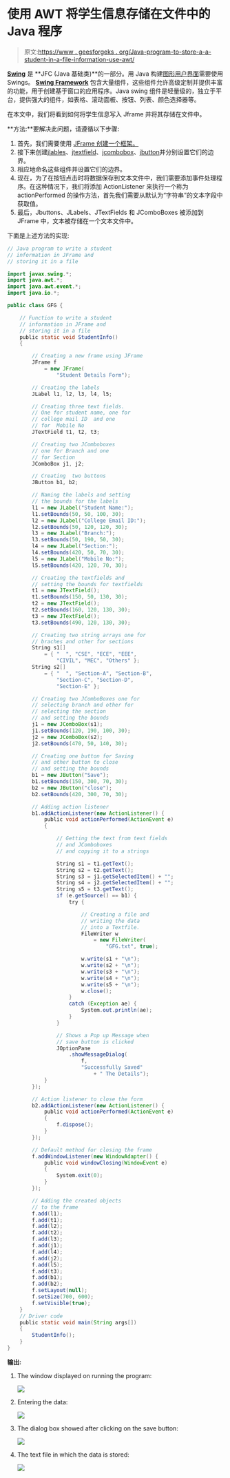 # 使用 AWT 将学生信息存储在文件中的 Java 程序

> 原文:[https://www . geesforgeks . org/Java-program-to-store-a-a-student-in-a-file-information-use-awt/](https://www.geeksforgeeks.org/java-program-to-store-a-student-information-in-a-file-using-awt/)

**[Swing](https://www.geeksforgeeks.org/java-swing-create-a-simple-text-editor/)** 是 **JFC (Java 基础类)**的一部分。用 Java 构建[图形用户界面](https://www.geeksforgeeks.org/what-is-the-difference-between-gui-and-cui/)需要使用 Swings。 **[Swing Framework](https://www.geeksforgeeks.org/tag/java-swing/)** 包含大量组件，这些组件允许高级定制并提供丰富的功能，用于创建基于窗口的应用程序。Java swing 组件是轻量级的，独立于平台，提供强大的组件，如表格、滚动面板、按钮、列表、颜色选择器等。

在本文中，我们将看到如何将学生信息写入 Jframe 并将其存储在文件中。

**方法:**要解决此问题，请遵循以下步骤:

1.  首先，我们需要使用 [JFrame 创建一个框架。](https://www.geeksforgeeks.org/creating-frames-using-swings-java/)
2.  接下来创建[jlables](https://www.geeksforgeeks.org/jlabel-java-swing/)、[jtextfield](https://www.geeksforgeeks.org/java-swing-jtextfield/)、[jcombobox](https://www.geeksforgeeks.org/java-swing-jcombobox-examples/)、[jbutton](https://www.geeksforgeeks.org/jradiobutton-java-swing/)并分别设置它们的边界。
3.  相应地命名这些组件并设置它们的边界。
4.  现在，为了在按钮点击时将数据保存到文本文件中，我们需要添加事件处理程序。在这种情况下，我们将添加 ActionListener 来执行一个称为 actionPerformed 的操作方法，首先我们需要从默认为“字符串”的文本字段中获取值。
5.  最后，Jbuttons、JLabels、JTextFields 和 JComboBoxes 被添加到 JFrame 中，文本被存储在一个文本文件中。

下面是上述方法的实现:

```java
// Java program to write a student
// information in JFrame and
// storing it in a file

import javax.swing.*;
import java.awt.*;
import java.awt.event.*;
import java.io.*;

public class GFG {

    // Function to write a student
    // information in JFrame and
    // storing it in a file
    public static void StudentInfo()
    {

        // Creating a new frame using JFrame
        JFrame f
            = new JFrame(
                "Student Details Form");

        // Creating the labels
        JLabel l1, l2, l3, l4, l5;

        // Creating three text fields.
        // One for student name, one for
        // college mail ID  and one
        // for  Mobile No
        JTextField t1, t2, t3;

        // Creating two JComboboxes
        // one for Branch and one
        // for Section
        JComboBox j1, j2;

        // Creating  two buttons
        JButton b1, b2;

        // Naming the labels and setting
        // the bounds for the labels
        l1 = new JLabel("Student Name:");
        l1.setBounds(50, 50, 100, 30);
        l2 = new JLabel("College Email ID:");
        l2.setBounds(50, 120, 120, 30);
        l3 = new JLabel("Branch:");
        l3.setBounds(50, 190, 50, 30);
        l4 = new JLabel("Section:");
        l4.setBounds(420, 50, 70, 30);
        l5 = new JLabel("Mobile No:");
        l5.setBounds(420, 120, 70, 30);

        // Creating the textfields and
        // setting the bounds for textfields
        t1 = new JTextField();
        t1.setBounds(150, 50, 130, 30);
        t2 = new JTextField();
        t2.setBounds(160, 120, 130, 30);
        t3 = new JTextField();
        t3.setBounds(490, 120, 130, 30);

        // Creating two string arrays one for
        // braches and other for sections
        String s1[]
            = { "  ", "CSE", "ECE", "EEE",
                "CIVIL", "MEC", "Others" };
        String s2[]
            = { "  ", "Section-A", "Section-B",
                "Section-C", "Section-D",
                "Section-E" };

        // Creating two JComboBoxes one for
        // selecting branch and other for
        // selecting the section
        // and setting the bounds
        j1 = new JComboBox(s1);
        j1.setBounds(120, 190, 100, 30);
        j2 = new JComboBox(s2);
        j2.setBounds(470, 50, 140, 30);

        // Creating one button for Saving
        // and other button to close
        // and setting the bounds
        b1 = new JButton("Save");
        b1.setBounds(150, 300, 70, 30);
        b2 = new JButton("close");
        b2.setBounds(420, 300, 70, 30);

        // Adding action listener
        b1.addActionListener(new ActionListener() {
            public void actionPerformed(ActionEvent e)
            {

                // Getting the text from text fields
                // and JComboboxes
                // and copying it to a strings

                String s1 = t1.getText();
                String s2 = t2.getText();
                String s3 = j1.getSelectedItem() + "";
                String s4 = j2.getSelectedItem() + "";
                String s5 = t3.getText();
                if (e.getSource() == b1) {
                    try {

                        // Creating a file and
                        // writing the data
                        // into a Textfile.
                        FileWriter w
                            = new FileWriter(
                                "GFG.txt", true);

                        w.write(s1 + "\n");
                        w.write(s2 + "\n");
                        w.write(s3 + "\n");
                        w.write(s4 + "\n");
                        w.write(s5 + "\n");
                        w.close();
                    }
                    catch (Exception ae) {
                        System.out.println(ae);
                    }
                }

                // Shows a Pop up Message when
                // save button is clicked
                JOptionPane
                    .showMessageDialog(
                        f,
                        "Successfully Saved"
                            + " The Details");
            }
        });

        // Action listener to close the form
        b2.addActionListener(new ActionListener() {
            public void actionPerformed(ActionEvent e)
            {
                f.dispose();
            }
        });

        // Default method for closing the frame
        f.addWindowListener(new WindowAdapter() {
            public void windowClosing(WindowEvent e)
            {
                System.exit(0);
            }
        });

        // Adding the created objects
        // to the frame
        f.add(l1);
        f.add(t1);
        f.add(l2);
        f.add(t2);
        f.add(l3);
        f.add(j1);
        f.add(l4);
        f.add(j2);
        f.add(l5);
        f.add(t3);
        f.add(b1);
        f.add(b2);
        f.setLayout(null);
        f.setSize(700, 600);
        f.setVisible(true);
    }
    // Driver code
    public static void main(String args[])
    {
        StudentInfo();
    }
}
```

**输出:**

1.  The window displayed on running the program:

    [![](img/87f44a55e6dc1d696cbbc51d9d3fe4bc.png)](https://media.geeksforgeeks.org/wp-content/uploads/20200509164528/Screenshot-2020-05-09-at-4.39.15-PM.png)

2.  Entering the data:

    [![](img/89d51ecafe2c302e51086fcee2fb4973.png)](https://media.geeksforgeeks.org/wp-content/uploads/20200509164626/Screenshot-2020-05-09-at-4.35.28-PM.png)

3.  The dialog box showed after clicking on the save button:

    [![](img/930367f82a8418b48482c7a9941e9d1d.png)](https://media.geeksforgeeks.org/wp-content/uploads/20200509164711/Screenshot-2020-05-09-at-4.36.27-PM.png)

4.  The text file in which the data is stored:

    [![](img/774103ebfa2c41666f67036bd93ef71a.png)](https://media.geeksforgeeks.org/wp-content/uploads/20200509164808/Screenshot-2020-05-09-at-4.37.13-PM.png)